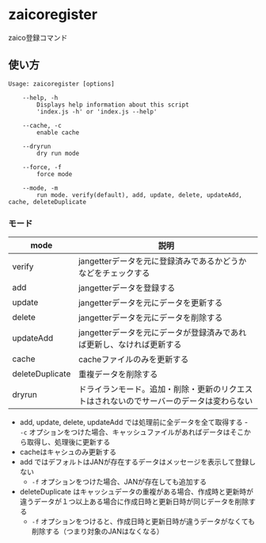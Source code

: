 # zaicoregister

zaico登録コマンド

## 使い方

```
Usage: zaicoregister [options]

	--help, -h
		Displays help information about this script
		'index.js -h' or 'index.js --help'

	--cache, -c
		enable cache

	--dryrun
		dry run mode

	--force, -f
		force mode

	--mode, -m
		run mode. verify(default), add, update, delete, updateAdd, cache, deleteDuplicate

```

### モード

| mode | 説明 |
| ---- | ---- |
| verify    | jangetterデータを元に登録済みであるかどうかなどをチェックする |
| add       | jangetterデータを登録する |
| update    | jangetterデータを元にデータを更新する |
| delete    | jangetterデータを元にデータを削除する |
| updateAdd | jangetterデータを元にデータが登録済みであれば更新し、なければ更新する |
| cache     | cacheファイルのみを更新する |
| deleteDuplicate | 重複データを削除する |
| dryrun    | ドライランモード。追加・削除・更新のリクエストはされないのでサーバーのデータは変わらない |

- add, update, delete, updateAdd では処理前に全データを全て取得する
  -　```-c``` オプションをつけた場合、キャッシュファイルがあればデータはそこから取得し、処理後に更新する
- cacheはキャシュのみ更新する
- add ではデフォルトはJANが存在するデータはメッセージを表示して登録しない
  - ```-f``` オプションをつけた場合、JANが存在しても追加する
- deleteDuplicate はキャッシュデータの重複がある場合、作成時と更新時が違うデータが１つ以上ある場合に作成日時と更新日時が同じデータを削除する
  - ```-f``` オプションをつけると、作成日時と更新日時が違うデータがなくても削除する（つまり対象のJANはなくなる）
